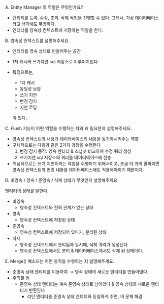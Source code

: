 A.   Entity Manager 의 역할은 무엇인가요?

- 엔티티를 등록, 수정, 조회, 삭제 작업을 진행할 수 있다. 그래서, 가상 데이터베이스라고 생각해도 무방하다.
- 엔티티를 영속성 컨텍스트에 저장하는 역할을 한다.



B.   영속성 컨텍스트를 설명해주세요.

- 엔티티를 영속 상태로 만들어두는 공간

- 1차 캐시와 쓰기지연 sql 저장소로 이루어져있다.

- 특징으로는,

  - 1차 캐시
  - 동일성 보장
  - 쓰기 지연
  - 변경 감지
  - 지연 로딩  

  이 있다.



C.   Flush 기능이 어떤 역할을 수행하는 지와 왜 필요한지 설명해주세요.

- 영속성 컨텍스트의 내용과 데이터베이스의 내용을 동기화시켜주는 역할
- 구체적으로는 다음과 같은 2가지 과정을 수행한다
  1. 변경 감지 동작. 영속 엔티티 & 스냅샷 비교하여 수정 쿼리 생성
  2. 쓰기지연 sql 저장소의 쿼리를 데이터베이스에 전송
- 핵심적으로는 쓰기 지연이라는 작업을 수행하기 위해서이고, 조금 더 크게 말하자면 영속성 컨텍스트의 변경 내용을 데이터베이스에도 적용해야하기 때문이다.



D.   비영속 / 영속 / 준영속 / 삭제 상태가 무엇인지 설명해주세요.

엔티티의 상태를 말한다.

- 비영속
  - 영속성 컨텍스트와 전혀 관계가 없는 상태
- 영속
  - 영속성 컨텍스트에 저장된 상태
- 준영속
  - 영속성 컨텍스트에 저장되어 있다가, 분리된 상태
- 삭제
  - 영속성 컨텍스트에서 분리됨과 동시에, 삭제 쿼리가 생성된다.
  - 영속성 컨텍스트에서도 분리 & 데이터베이스에서도 삭제 된 상태이다.



E.   Merge() 메소드는 어떤 동작을 수행하는 지 설명해주세요.

- 준영속 상태 엔티티를 이용하여 -> 영속 상태의 새로운 엔티티를 만들어낸다.
- 주의할 점
  - 준영속 상태 엔티티는 계속 준영속 상태로 남아있다 & 영속 상태의 새로운 엔티티가 반환된다
    - 리턴 엔티티를 준영속 상태 엔티티와 동일하게 주면, 이 문제 해결

